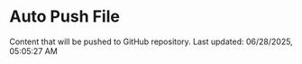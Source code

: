 # Auto Push File

Content that will be pushed to GitHub repository.
Last updated: 06/28/2025, 05:05:27 AM